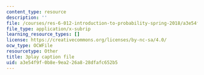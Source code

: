 ```yaml
---
content_type: resource
description: ''
file: /courses/res-6-012-introduction-to-probability-spring-2018/a3e54f9f0b8e9ea226a828dfafc652b5_LVfIS8pBI6Y.srt
file_type: application/x-subrip
learning_resource_types: []
license: https://creativecommons.org/licenses/by-nc-sa/4.0/
ocw_type: OCWFile
resourcetype: Other
title: 3play caption file
uid: a3e54f9f-0b8e-9ea2-26a8-28dfafc652b5
---
```

